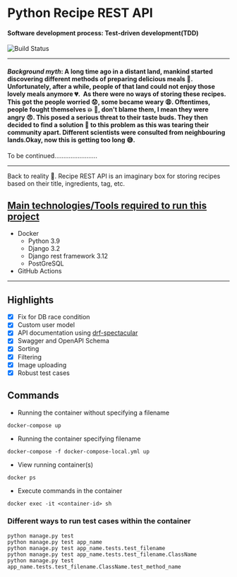 # Python Recipe REST API
#### Software development process: Test-driven development(TDD)

![Build Status](https://github.com/osakoh/recipe-API/actions/workflows/checks.yml/badge.svg)

___

#### _Background myth_: A long time ago in a distant land, mankind started discovering different methods of preparing delicious meals :meat_on_bone:. Unfortunately, after a while, people of that land could not enjoy those lovely meals anymore :broken_heart:.  As there were no ways of storing these recipes. This got the people worried :worried:, some became weary :weary:. Oftentimes, people fought themselves :collision: :facepunch:, don't blame them, I mean they were angry :angry:. This posed a serious threat to their taste buds. They then decided to find a solution :wrench: to this problem as this was tearing their community apart. Different scientists were consulted from neighbouring lands.Okay, now this is getting too long :sweat_smile:. 
To be continued........................

---

Back to reality :rocket:.
Recipe REST API is an imaginary box for storing recipes based on their title, ingredients, tag, etc. 

## [Main technologies/Tools required to run this project](requirements/base.txt)
* Docker
    * Python 3.9
    * Django 3.2
    * Django rest framework 3.12
    * PostGreSQL
* GitHub Actions
---

## Highlights

- [x] Fix for DB race condition
- [x] Custom user model 
- [x] API documentation using [drf-spectacular](https://drf-spectacular.readthedocs.io/en/latest/)
- [x] Swagger and OpenAPI Schema
- [x] Sorting
- [x] Filtering
- [x] Image uploading
- [x] Robust test cases

## Commands
- Running the container without specifying a filename
```
docker-compose up 
```
- Running the container specifying filename

```
docker-compose -f docker-compose-local.yml up
```

- View running container(s)
```
docker ps
```

- Execute commands in the container
```
docker exec -it <container-id> sh
```

### Different ways to run test cases within the container
```
python manage.py test
python manage.py test app_name
python manage.py test app_name.tests.test_filename
python manage.py test app_name.tests.test_filename.ClassName
python manage.py test app_name.tests.test_filename.ClassName.test_method_name
```



